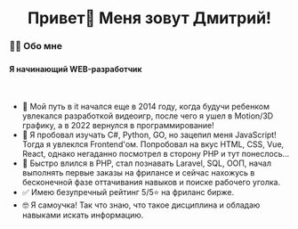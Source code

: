 ###

<h1 align="center">Привет👋 Меня зовут Дмитрий!</h1>

###

###

<h3 align="left">👩‍💻  Обо мне</h3>

###

<h4> <p align="left">Я начинающий WEB-разработчик </p></h4> <br>

- 🌌 Мой путь в it начался еще в 2014 году, когда будучи ребенком увлекался разработкой видеоигр, после чего я ушел в Motion/3D графику, а в 2022 вернулся в программирование!<br>
- 👻 Я пробовал изучать C#, Python, GO, но зацепил меня JavaScript! Тогда я увлеклся Frontend'ом. Попробовал на вкус HTML, CSS, Vue, React, однако негаданно посмотрел в сторону PHP и тут понеслось...
- 🤖 Быстро влился в PHP, стал познавать Laravel, SQL, ООП, начал выполнять первые заказы на фрилансе и сейчас нахожусь в бесконечной фазе оттачивания навыков и поиске рабочего уголка.
- ✅ Имею безупречный рейтинг 5/5⭐ на фриланс бирже.
- 🤓 Я самоучка! Так что знаю, что такое дисциплина и обладаю навыками искать информацию. 
 
###
